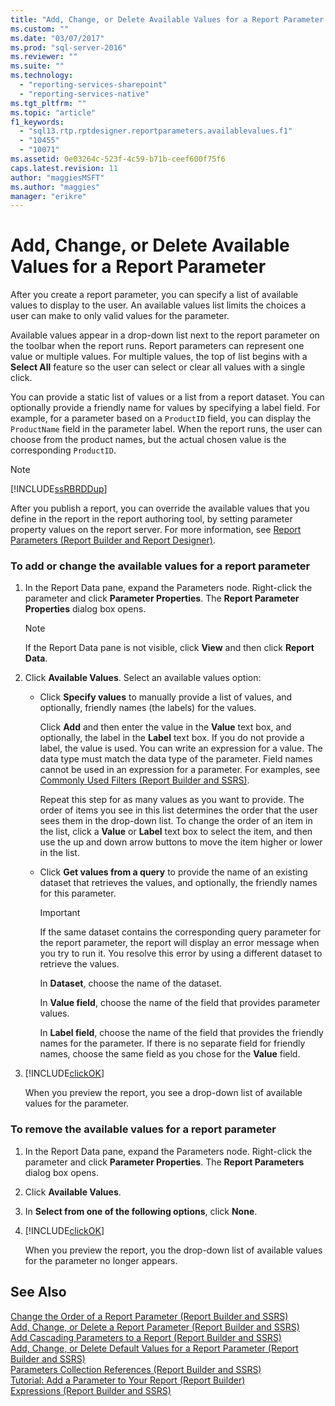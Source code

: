 ```yaml
---
title: "Add, Change, or Delete Available Values for a Report Parameter (Report Builder and SSRS) | Microsoft Docs"
ms.custom: ""
ms.date: "03/07/2017"
ms.prod: "sql-server-2016"
ms.reviewer: ""
ms.suite: ""
ms.technology: 
  - "reporting-services-sharepoint"
  - "reporting-services-native"
ms.tgt_pltfrm: ""
ms.topic: "article"
f1_keywords: 
  - "sql13.rtp.rptdesigner.reportparameters.availablevalues.f1"
  - "10455"
  - "10071"
ms.assetid: 0e03264c-523f-4c59-b71b-ceef600f75f6
caps.latest.revision: 11
author: "maggiesMSFT"
ms.author: "maggies"
manager: "erikre"
---
```

# Add, Change, or Delete Available Values for a Report Parameter
  After you create a report parameter, you can specify a list of available values to display to the user. An available values list limits the choices a user can make to only valid values for the parameter.  
  
 Available values appear in a drop-down list next to the report parameter on the toolbar when the report runs. Report parameters can represent one value or multiple values. For multiple values, the top of list begins with a **Select All** feature so the user can select or clear all values with a single click.  
  
 You can provide a static list of values or a list from a report dataset. You can optionally provide a friendly name for values by specifying a label field. For example, for a parameter based on a `ProductID` field, you can display the `ProductName` field in the parameter label. When the report runs, the user can choose from the product names, but the actual chosen value is the corresponding `ProductID`.  
  
> [!NOTE]  
>  [!INCLUDE[ssRBRDDup](../../includes/ssrbrddup-md.md)]  
  
 After you publish a report, you can override the available values that you define in the report in the report authoring tool, by setting parameter property values on the report server. For more information, see [Report Parameters &#40;Report Builder and Report Designer&#41;](../../reporting-services/report-design/report-parameters-report-builder-and-report-designer.md).  
  
### To add or change the available values for a report parameter  
  
1.  In the Report Data pane, expand the Parameters node. Right-click the parameter and click **Parameter Properties**. The **Report Parameter Properties** dialog box opens.  
  
    > [!NOTE]  
    >  If the Report Data pane is not visible, click **View** and then click **Report Data**.  
  
2.  Click **Available Values**. Select an available values option:  
  
    -   Click **Specify values** to manually provide a list of values, and optionally, friendly names (the labels) for the values.  
  
         Click **Add** and then enter the value in the **Value** text box, and optionally, the label in the **Label** text box. If you do not provide a label, the value is used. You can write an expression for a value. The data type must match the data type of the parameter. Field names cannot be used in an expression for a parameter. For examples, see [Commonly Used Filters &#40;Report Builder and SSRS&#41;](../../reporting-services/report-design/commonly-used-filters-report-builder-and-ssrs.md).  
  
         Repeat this step for as many values as you want to provide. The order of items you see in this list determines the order that the user sees them in the drop-down list. To change the order of an item in the list, click a **Value** or **Label** text box to select the item, and then use the up and down arrow buttons to move the item higher or lower in the list.  
  
    -   Click **Get values from a query** to provide the name of an existing dataset that retrieves the values, and optionally, the friendly names for this parameter.  
  
        > [!IMPORTANT]  
        >  If the same dataset contains the corresponding query parameter for the report parameter, the report will display an error message when you try to run it. You resolve this error by using a different dataset to retrieve the values.  
  
         In **Dataset**, choose the name of the dataset.  
  
         In **Value field**, choose the name of the field that provides parameter values.  
  
         In **Label field**, choose the name of the field that provides the friendly names for the parameter. If there is no separate field for friendly names, choose the same field as you chose for the **Value** field.  
  
3.  [!INCLUDE[clickOK](../../includes/clickok-md.md)]  
  
     When you preview the report, you see a drop-down list of available values for the parameter.  
  
### To remove the available values for a report parameter  
  
1.  In the Report Data pane, expand the Parameters node. Right-click the parameter and click **Parameter Properties**. The **Report Parameters** dialog box opens.  
  
2.  Click **Available Values**.  
  
3.  In **Select from one of the following options**, click **None**.  
  
4.  [!INCLUDE[clickOK](../../includes/clickok-md.md)]  
  
     When you preview the report, you the drop-down list of available values for the parameter no longer appears.  
  
## See Also  
 [Change the Order of a Report Parameter &#40;Report Builder and SSRS&#41;](../../reporting-services/report-design/change-the-order-of-a-report-parameter-report-builder-and-ssrs.md)   
 [Add, Change, or Delete a Report Parameter &#40;Report Builder and SSRS&#41;](../../reporting-services/report-design/add-change-or-delete-a-report-parameter-report-builder-and-ssrs.md)   
 [Add Cascading Parameters to a Report &#40;Report Builder and SSRS&#41;](../../reporting-services/report-design/add-cascading-parameters-to-a-report-report-builder-and-ssrs.md)   
 [Add, Change, or Delete Default Values for a Report Parameter &#40;Report Builder and SSRS&#41;](../../reporting-services/report-design/add-change-or-delete-default-values-for-a-report-parameter.md)   
 [Parameters Collection References &#40;Report Builder and SSRS&#41;](../../reporting-services/report-design/built-in-collections-parameters-collection-references-report-builder.md)   
 [Tutorial: Add a Parameter to Your Report &#40;Report Builder&#41;](../../reporting-services/tutorial-add-a-parameter-to-your-report-report-builder.md)   
 [Expressions &#40;Report Builder and SSRS&#41;](../../reporting-services/report-design/expressions-report-builder-and-ssrs.md)  
  
  